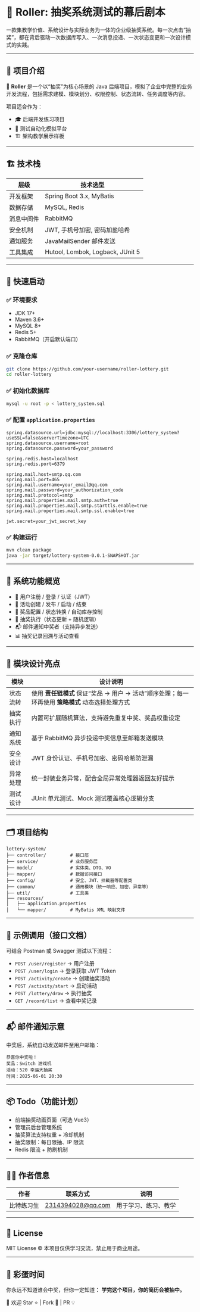 
# 🎰 Roller: 抽奖系统测试的幕后剧本

一款集教学价值、系统设计与实际业务为一体的企业级抽奖系统。每一次点击“抽奖”，都在背后驱动一次数据库写入、一次消息投递、一次状态变更和一次设计模式的实践。

---

## 🌟 项目介绍

🎯 **Roller** 是一个以“抽奖”为核心场景的 Java 后端项目，模拟了企业中完整的业务开发流程，包括需求建模、模块划分、权限控制、状态流转、任务调度等内容。

项目适合作为：

- 🎓 后端开发练习项目  
- 🧪 测试自动化模拟平台  
- 🏗️ 架构教学展示样板  

---

## 🏗 技术栈

| 层级     | 技术选型                                       |
|----------|------------------------------------------------|
| 开发框架 | Spring Boot 3.x, MyBatis                       |
| 数据存储 | MySQL, Redis                                   |
| 消息中间件 | RabbitMQ                                     |
| 安全机制 | JWT, 手机号加密, 密码加盐哈希                  |
| 通知服务 | JavaMailSender 邮件发送                        |
| 工具集成 | Hutool, Lombok, Logback, JUnit 5              |

---

## 🚀 快速启动

### ✅ 环境要求

- JDK 17+  
- Maven 3.6+  
- MySQL 8+  
- Redis 5+  
- RabbitMQ（开启默认端口）  

### ✅ 克隆仓库

```bash
git clone https://github.com/your-username/roller-lottery.git
cd roller-lottery
````

### ✅ 初始化数据库

```bash
mysql -u root -p < lottery_system.sql
```

### ✅ 配置 `application.properties`

```properties
spring.datasource.url=jdbc:mysql://localhost:3306/lottery_system?useSSL=false&serverTimezone=UTC
spring.datasource.username=root
spring.datasource.password=your_password

spring.redis.host=localhost
spring.redis.port=6379

spring.mail.host=smtp.qq.com
spring.mail.port=465
spring.mail.username=your_email@qq.com
spring.mail.password=your_authorization_code
spring.mail.protocol=smtp
spring.mail.properties.mail.smtp.auth=true
spring.mail.properties.mail.smtp.starttls.enable=true
spring.mail.properties.mail.smtp.ssl.enable=true

jwt.secret=your_jwt_secret_key
```

### ✅ 构建运行

```bash
mvn clean package
java -jar target/lottery-system-0.0.1-SNAPSHOT.jar
```

---

## 🔑 系统功能概览

* 👤 用户注册 / 登录 / 认证（JWT）
* 🎯 活动创建 / 发布 / 启动 / 结束
* 🎁 奖品配置 / 状态转换 / 自动库存控制
* 🎲 抽奖执行（状态更新 + 随机逻辑）
* 📬 邮件通知中奖者（支持异步发送）
* 📊 抽奖记录回溯与活动查看

---

## 🧩 模块设计亮点

| 模块   | 设计说明                                                       |
| ---- | ---------------------------------------------------------- |
| 状态流转 | 使用 **责任链模式** 保证“奖品 → 用户 → 活动”顺序处理；每一环再使用 **策略模式** 动态选择处理方式 |
| 抽奖执行 | 内置可扩展随机算法，支持避免重复中奖、奖品权重设定                                  |
| 通知系统 | 基于 RabbitMQ 异步投递中奖信息至邮箱发送模块                                |
| 安全设计 | JWT 身份认证、手机号加密、密码哈希防泄漏                                     |
| 异常处理 | 统一封装业务异常，配合全局异常处理器返回友好提示                                   |
| 测试设计 | JUnit 单元测试、Mock 测试覆盖核心逻辑分支                                 |

---

## 🗂️ 项目结构

```
lottery-system/
├── controller/         # 接口层
├── service/            # 业务服务层
├── model/              # 实体类、DTO、VO
├── mapper/             # 数据访问接口
├── config/             # 安全、JWT、拦截器等配置类
├── common/             # 通用模块（统一响应、加密、异常等）
├── util/               # 工具类
├── resources/
│   ├── application.properties
│   └── mapper/         # MyBatis XML 映射文件
```

---

## 🧪 示例调用（接口文档）

可结合 Postman 或 Swagger 测试以下流程：

* `POST /user/register` → 用户注册
* `POST /user/login` → 登录获取 JWT Token
* `POST /activity/create` → 创建抽奖活动
* `POST /activity/start` → 启动活动
* `POST /lottery/draw` → 执行抽奖
* `GET /record/list` → 查看中奖记录

---

## 📬 邮件通知示意

中奖后，系统自动发送邮件至用户邮箱：

```
恭喜你中奖啦！
奖品：Switch 游戏机
活动：520 幸运大抽奖
时间：2025-06-01 20:30
```

---

## 📦 Todo（功能计划）

* 前端抽奖动画页面（可选 Vue3）
* 管理员后台管理系统
* 抽奖算法支持权重 + 冷却机制
* 抽奖限制：每日限抽、IP 限流
* Redis 限流 + 防刷机制

---

## 🙋‍♀️ 作者信息

| 作者    | 联系方式                                           | 说明         |
| ----- | ---------------------------------------------- | ---------- |
| 比特练习生 | [2314394028@qq.com](mailto:your_email@qq.com) | 用于学习、练习、教学 |

---

## 📄 License

MIT License © 本项目仅供学习交流，禁止用于商业用途。

---

## 🌈 彩蛋时间

你永远不知道谁会中奖，但你一定知道：
**学完这个项目，你的简历会被抽中。**

🎉 欢迎 Star ⭐ | Fork 🍴 | PR 💡
